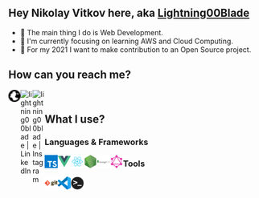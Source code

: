 <!--
  Favorite quote: 'Live for more!' - Eo
--->

## Hey Nikolay Vitkov here, aka [Lightning00Blade][website]

- 👀 The main thing I do is Web Development.
- 🌱 I'm currently focusing on learning AWS and Cloud Computing.
- 🥅 For my 2021 I want to make contribution to an Open Source project.

## How can you reach me?

[<img align="left" alt="lightning00blade.dev" width="24px" src="https://raw.githubusercontent.com/iconic/open-iconic/master/svg/globe.svg" />][website]
[<img align="left" alt="lightning00blade | LinkedIn" width="24px" src="https://cdn.jsdelivr.net/npm/simple-icons@v3/icons/linkedin.svg" />][linkedin]
[<img align="left" alt="lightning00blade | Instagram" width="24px" src="https://cdn.jsdelivr.net/npm/simple-icons@v3/icons/instagram.svg" />][instagram]

<br>

## What I use?

### Languages & Frameworks

<img align="left" alt="TypeScript" width="26px" src="https://raw.githubusercontent.com/github/explore/80688e429a7d4ef2fca1e82350fe8e3517d3494d/topics/typescript/typescript.png" />
<img align="left" alt="Vue" width="26px" src="https://raw.githubusercontent.com/github/explore/80688e429a7d4ef2fca1e82350fe8e3517d3494d/topics/vue/vue.png" />
<img align="left" alt="React" width="26px" src="https://raw.githubusercontent.com/github/explore/80688e429a7d4ef2fca1e82350fe8e3517d3494d/topics/react/react.png" />
<img align="left" alt="Node.js" width="26px" src="https://raw.githubusercontent.com/github/explore/80688e429a7d4ef2fca1e82350fe8e3517d3494d/topics/nodejs/nodejs.png" />
<img align="left" alt="MongoDB" width="26px" src="https://raw.githubusercontent.com/github/explore/80688e429a7d4ef2fca1e82350fe8e3517d3494d/topics/mongodb/mongodb.png" />
<img align="left" alt="GraphQL" width="26px" src="https://raw.githubusercontent.com/github/explore/80688e429a7d4ef2fca1e82350fe8e3517d3494d/topics/graphql/graphql.png" />

### Tools

<img align="left" alt="Git" width="26px" src="https://raw.githubusercontent.com/github/explore/80688e429a7d4ef2fca1e82350fe8e3517d3494d/topics/git/git.png" />
<img align="left" alt="Visual Studio Code" width="26px" src="https://raw.githubusercontent.com/github/explore/80688e429a7d4ef2fca1e82350fe8e3517d3494d/topics/visual-studio-code/visual-studio-code.png" />
<img align="left" alt="Terminal" width="26px" src="https://raw.githubusercontent.com/github/explore/80688e429a7d4ef2fca1e82350fe8e3517d3494d/topics/terminal/terminal.png" />


[website]: https://lightning00blade.dev/
[linkedin]: https://linkedin.com/in/lightning00blade/
[instagram]: https://instagram.com/lightning00blade/